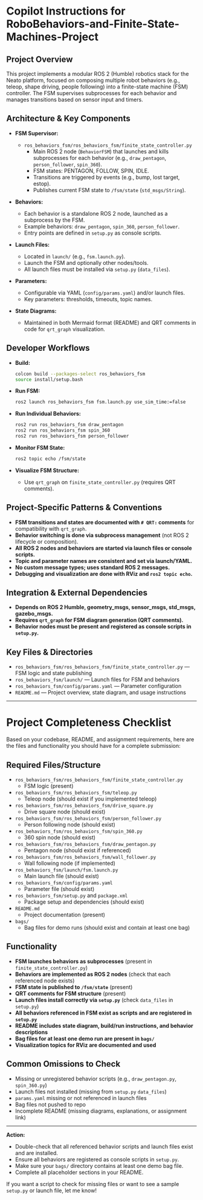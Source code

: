# Copilot Instructions for RoboBehaviors-and-Finite-State-Machines-Project

## Project Overview

This project implements a modular ROS 2 (Humble) robotics stack for the Neato
platform, focused on composing multiple robot behaviors (e.g., teleop, shape
driving, people following) into a finite-state machine (FSM) controller. The FSM
supervises subprocesses for each behavior and manages transitions based on
sensor input and timers.

## Architecture & Key Components

- **FSM Supervisor:**

  - `ros_behaviors_fsm/ros_behaviors_fsm/finite_state_controller.py`
    - Main ROS 2 node (`BehaviorFSM`) that launches and kills subprocesses for
      each behavior (e.g., `draw_pentagon`, `person_follower`, `spin_360`).
    - FSM states: PENTAGON, FOLLOW, SPIN, IDLE.
    - Transitions are triggered by events (e.g., bump, lost target, estop).
    - Publishes current FSM state to `/fsm/state` (`std_msgs/String`).

- **Behaviors:**

  - Each behavior is a standalone ROS 2 node, launched as a subprocess by the
    FSM.
  - Example behaviors: `draw_pentagon`, `spin_360`, `person_follower`.
  - Entry points are defined in `setup.py` as console scripts.

- **Launch Files:**

  - Located in `launch/` (e.g., `fsm.launch.py`).
  - Launch the FSM and optionally other nodes/tools.
  - All launch files must be installed via `setup.py` (`data_files`).

- **Parameters:**

  - Configurable via YAML (`config/params.yaml`) and/or launch files.
  - Key parameters: thresholds, timeouts, topic names.

- **State Diagrams:**
  - Maintained in both Mermaid format (README) and QRT comments in code for
    `qrt_graph` visualization.

## Developer Workflows

- **Build:**

  ```bash
  colcon build --packages-select ros_behaviors_fsm
  source install/setup.bash
  ```

- **Run FSM:**

  ```bash
  ros2 launch ros_behaviors_fsm fsm.launch.py use_sim_time:=false
  ```

- **Run Individual Behaviors:**

  ```bash
  ros2 run ros_behaviors_fsm draw_pentagon
  ros2 run ros_behaviors_fsm spin_360
  ros2 run ros_behaviors_fsm person_follower
  ```

- **Monitor FSM State:**

  ```bash
  ros2 topic echo /fsm/state
  ```

- **Visualize FSM Structure:**
  - Use `qrt_graph` on `finite_state_controller.py` (requires QRT comments).

## Project-Specific Patterns & Conventions

- **FSM transitions and states are documented with `# QRT:` comments** for
  compatibility with `qrt_graph`.
- **Behavior switching is done via subprocess management** (not ROS 2 lifecycle
  or composition).
- **All ROS 2 nodes and behaviors are started via launch files or console
  scripts.**
- **Topic and parameter names are consistent and set via launch/YAML.**
- **No custom message types; uses standard ROS 2 messages.**
- **Debugging and visualization are done with RViz and `ros2 topic echo`.**

## Integration & External Dependencies

- **Depends on ROS 2 Humble, geometry_msgs, sensor_msgs, std_msgs,
  gazebo_msgs.**
- **Requires `qrt_graph` for FSM diagram generation (QRT comments).**
- **Behavior nodes must be present and registered as console scripts in
  `setup.py`.**

## Key Files & Directories

- `ros_behaviors_fsm/ros_behaviors_fsm/finite_state_controller.py` — FSM logic
  and state publishing
- `ros_behaviors_fsm/launch/` — Launch files for FSM and behaviors
- `ros_behaviors_fsm/config/params.yaml` — Parameter configuration
- `README.md` — Project overview, state diagram, and usage instructions

---

# Project Completeness Checklist

Based on your codebase, README, and assignment requirements, here are the files
and functionality you should have for a complete submission:

## Required Files/Structure

- `ros_behaviors_fsm/ros_behaviors_fsm/finite_state_controller.py`
  - FSM logic (present)
- `ros_behaviors_fsm/ros_behaviors_fsm/teleop.py`
  - Teleop node (should exist if you implemented teleop)
- `ros_behaviors_fsm/ros_behaviors_fsm/drive_square.py`
  - Drive square node (should exist)
- `ros_behaviors_fsm/ros_behaviors_fsm/person_follower.py`
  - Person following node (should exist)
- `ros_behaviors_fsm/ros_behaviors_fsm/spin_360.py`
  - 360 spin node (should exist)
- `ros_behaviors_fsm/ros_behaviors_fsm/draw_pentagon.py`
  - Pentagon node (should exist if referenced)
- `ros_behaviors_fsm/ros_behaviors_fsm/wall_follower.py`
  - Wall following node (if implemented)
- `ros_behaviors_fsm/launch/fsm.launch.py`
  - Main launch file (should exist)
- `ros_behaviors_fsm/config/params.yaml`
  - Parameter file (should exist)
- `ros_behaviors_fsm/setup.py` and `package.xml`
  - Package setup and dependencies (should exist)
- `README.md`
  - Project documentation (present)
- `bags/`
  - Bag files for demo runs (should exist and contain at least one bag)

## Functionality

- **FSM launches behaviors as subprocesses** (present in
  `finite_state_controller.py`)
- **Behaviors are implemented as ROS 2 nodes** (check that each referenced node
  exists)
- **FSM state is published to `/fsm/state`** (present)
- **QRT comments for FSM structure** (present)
- **Launch files install correctly via `setup.py`** (check `data_files` in
  `setup.py`)
- **All behaviors referenced in FSM exist as scripts and are registered in
  `setup.py`**
- **README includes state diagram, build/run instructions, and behavior
  descriptions**
- **Bag files for at least one demo run are present in `bags/`**
- **Visualization topics for RViz are documented and used**

## Common Omissions to Check

- Missing or unregistered behavior scripts (e.g., `draw_pentagon.py`,
  `spin_360.py`)
- Launch files not installed (missing from `setup.py` `data_files`)
- `params.yaml` missing or not referenced in launch files
- Bag files not pushed to repo
- Incomplete README (missing diagrams, explanations, or assignment link)

---

**Action:**

- Double-check that all referenced behavior scripts and launch files exist and
  are installed.
- Ensure all behaviors are registered as console scripts in `setup.py`.
- Make sure your `bags/` directory contains at least one demo bag file.
- Complete all placeholder sections in your README.

If you want a script to check for missing files or want to see a sample
`setup.py` or launch file, let me know!
